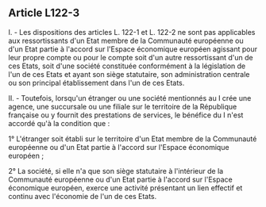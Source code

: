 Article L122-3
----
I. - Les dispositions des articles L. 122-1 et L. 122-2 ne sont pas applicables
aux ressortissants d'un Etat membre de la Communauté européenne ou d'un Etat
partie à l'accord sur l'Espace économique européen agissant pour leur propre
compte ou pour le compte soit d'un autre ressortissant d'un de ces Etats, soit
d'une société constituée conformément à la législation de l'un de ces Etats et
ayant son siège statutaire, son administration centrale ou son principal
établissement dans l'un de ces Etats.

II. - Toutefois, lorsqu'un étranger ou une société mentionnés au I crée une
agence, une succursale ou une filiale sur le territoire de la République
française ou y fournit des prestations de services, le bénéfice du I n'est
accordé qu'à la condition que :

1° L'étranger soit établi sur le territoire d'un Etat membre de la Communauté
européenne ou d'un Etat partie à l'accord sur l'Espace économique européen ;

2° La société, si elle n'a que son siège statutaire à l'intérieur de la
Communauté européenne ou d'un Etat partie à l'accord sur l'Espace économique
européen, exerce une activité présentant un lien effectif et continu avec
l'économie de l'un de ces Etats.
